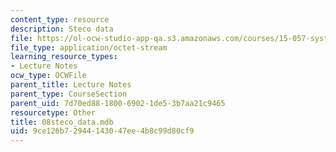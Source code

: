 ```yaml
---
content_type: resource
description: Steco data
file: https://ol-ocw-studio-app-qa.s3.amazonaws.com/courses/15-057-systems-optimization-spring-2003/9ce126b72944143047ee4b8c99d80cf9_08steco_data.mdb
file_type: application/octet-stream
learning_resource_types:
- Lecture Notes
ocw_type: OCWFile
parent_title: Lecture Notes
parent_type: CourseSection
parent_uid: 7d70ed88-1800-6902-1de5-3b7aa21c9465
resourcetype: Other
title: 08steco_data.mdb
uid: 9ce126b7-2944-1430-47ee-4b8c99d80cf9
---
```

